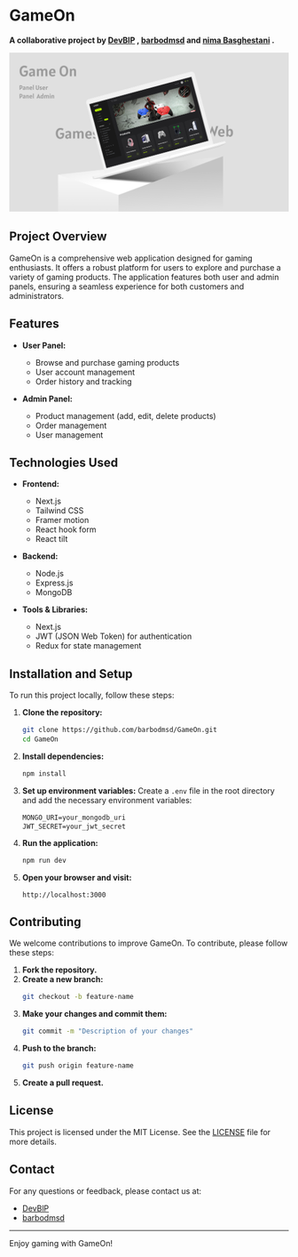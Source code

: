 # GameOn

**A collaborative project by [DevBlP](https://github.com/devblp) , [barbodmsd](https://github.com/barbodmsd) and [nima Basghestani](https://github.com/nimabaghestani84)  .**

![GameOn Cover](./cover.jpg)

## Project Overview

GameOn is a comprehensive web application designed for gaming enthusiasts. It offers a robust platform for users to explore and purchase a variety of gaming products. The application features both user and admin panels, ensuring a seamless experience for both customers and administrators.

## Features

- **User Panel:** 
  - Browse and purchase gaming products
  - User account management
  - Order history and tracking

- **Admin Panel:**
  - Product management (add, edit, delete products)
  - Order management
  - User management

## Technologies Used

- **Frontend:**
  - Next.js
  - Tailwind CSS
  - Framer motion
  - React hook form
  - React tilt
    
- **Backend:**
  - Node.js
  - Express.js
  - MongoDB

- **Tools & Libraries:**
  - Next.js
  - JWT (JSON Web Token) for authentication
  - Redux for state management

## Installation and Setup

To run this project locally, follow these steps:

1. **Clone the repository:**
    ```bash
    git clone https://github.com/barbodmsd/GameOn.git
    cd GameOn
    ```

2. **Install dependencies:**
    ```bash
    npm install
    ```

3. **Set up environment variables:**
    Create a `.env` file in the root directory and add the necessary environment variables:
    ```plaintext
    MONGO_URI=your_mongodb_uri
    JWT_SECRET=your_jwt_secret
    ```

4. **Run the application:**
    ```bash
    npm run dev
    ```

5. **Open your browser and visit:**
    ```plaintext
    http://localhost:3000
    ```

## Contributing

We welcome contributions to improve GameOn. To contribute, please follow these steps:

1. **Fork the repository.**
2. **Create a new branch:**
    ```bash
    git checkout -b feature-name
    ```
3. **Make your changes and commit them:**
    ```bash
    git commit -m "Description of your changes"
    ```
4. **Push to the branch:**
    ```bash
    git push origin feature-name
    ```
5. **Create a pull request.**

## License

This project is licensed under the MIT License. See the [LICENSE](./LICENSE) file for more details.

## Contact

For any questions or feedback, please contact us at:

- [DevBlP](https://github.com/devblp)
- [barbodmsd](https://github.com/barbodmsd)


---

Enjoy gaming with GameOn!
